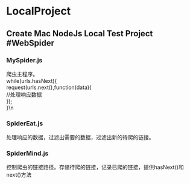 # LocalProject
Create Mac NodeJs Local Test Project
#WebSpider
--
### MySpider.js
爬虫主程序。<br>
  while(urls.hasNext){<br>
    request(urls.next(),function(data){<br>
        //处理响应数据<br>
    });<br>
  }\n
### SpiderEat.js
处理响应的数据，过滤出需要的数据，过滤出新的待爬的链接。
### SpiderMind.js
控制爬虫的链接路径。存储待爬的链接，记录已爬的链接，提供hasNext()和next()方法
